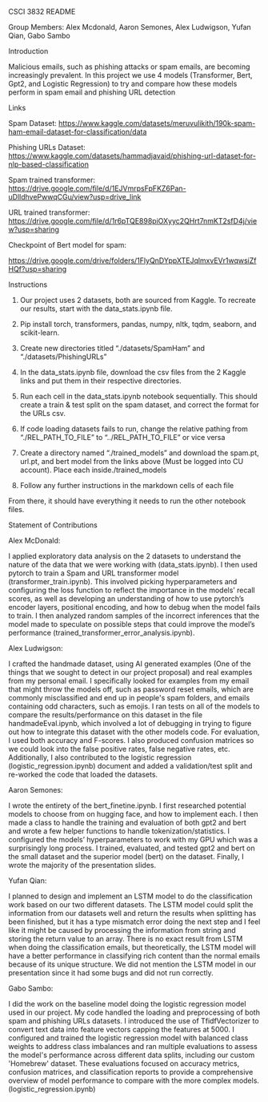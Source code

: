 CSCI 3832 README 

Group Members: Alex Mcdonald, Aaron Semones, Alex Ludwigson, Yufan Qian, Gabo Sambo

Introduction

Malicious emails, such as phishing attacks or spam emails, are becoming increasingly prevalent. In this project we use 4 models (Transformer, Bert, Gpt2, and Logistic Regression) to try and compare how these models perform in spam email and phishing URL detection

Links

Spam Dataset: https://www.kaggle.com/datasets/meruvulikith/190k-spam-ham-email-dataset-for-classification/data

Phishing URLs Dataset: https://www.kaggle.com/datasets/hammadjavaid/phishing-url-dataset-for-nlp-based-classification

Spam trained transformer: https://drive.google.com/file/d/1EJVmrpsFpFKZ6Pan-uDlldhvePwwqCGu/view?usp=drive_link

URL trained transformer: https://drive.google.com/file/d/1r6pTQE898piOXyyc2QHrt7nmKT2sfD4j/view?usp=sharing

Checkpoint of Bert model for spam:

https://drive.google.com/drive/folders/1FlyQnDYppXTEJqlmxvEVr1wqwsiZfHQf?usp=sharing


Instructions

1. Our project uses 2 datasets, both are sourced from Kaggle. To recreate our results, start with the data_stats.ipynb file.

2. Pip install torch, transformers, pandas, numpy, nltk, tqdm, seaborn, and scikit-learn.

3. Create new directories titled “./datasets/SpamHam” and “./datasets/PhishingURLs”

4. In the data_stats.ipynb file, download the csv files from the 2 Kaggle links and put them in their respective directories.

5. Run each cell in the data_stats.ipynb notebook sequentially. This should create a train & test split on the spam dataset, and correct the format for the URLs csv.

6. If code loading datasets fails to run, change the relative pathing from “./REL_PATH_TO_FILE” to “../REL_PATH_TO_FILE” or vice versa

7. Create a directory named “./trained_models” and download the spam.pt, url.pt, and bert model from the links above (Must be logged into CU account). Place each inside./trained_models

8. Follow any further instructions in the markdown cells of each file

From there, it should have everything it needs to run the other notebook files. 

Statement of Contributions

Alex McDonald: 

I applied exploratory data analysis on the 2 datasets to understand the nature of the data that we were working with (data_stats.ipynb). I then used pytorch to train a Spam and URL transformer model (transformer_train.ipynb). This involved picking hyperparameters and configuring the loss function to reflect the importance in the models’ recall scores, as well as developing an understanding of how to use pytorch’s encoder layers, positional encoding, and how to debug when the model fails to train. I then analyzed random samples of the incorrect inferences that the model made to speculate on possible steps that could improve the model’s performance (trained_transformer_error_analysis.ipynb).

Alex Ludwigson:

 I crafted the handmade dataset, using AI generated examples (One of the things that we sought to detect in our project proposal) and real examples from my personal email. I specifically looked for examples from my email that might throw the models off, such as password reset emails, which are commonly misclassified and end up in people's spam folders, and emails containing odd characters, such as emojis. I ran tests on all of the models to compare the results/performance on this dataset in the file handmadeEval.ipynb, which involved a lot of debugging in trying to figure out how to integrate this dataset with the other models code. For evaluation, I used both accuracy and F-scores. I also produced confusion matrices so we could look into the false positive rates, false negative rates, etc. Additionally, I also contributed to the logistic regression (logistic_regression.ipynb) document and added a validation/test split and re-worked the code that loaded the datasets.

Aaron Semones: 

I wrote the entirety of the bert_finetine.ipynb. I first researched potential models to choose from on hugging face, and how to implement each. I then made a class to handle the training and evaluation of both gpt2 and bert and wrote a few helper functions to handle tokenization/statistics. I configured the models’ hyperparameters to work with my GPU which was a surprisingly long process. I trained, evaluated, and tested gpt2 and bert on the small dataset and the superior model (bert) on the dataset. Finally, I wrote the majority of the presentation slides.

Yufan Qian:

I planned to design and implement an LSTM model to do the classification work based on our two different datasets. The LSTM model could split the information from our datasets well and return the results when splitting has been finished, but it has a type mismatch error doing the next step and I feel like it might be caused by processing the information from string and storing the return value to an array. There is no exact result from LSTM when doing the classification emails, but theoretically, the LSTM model will have a better performance in classifying rich content than the normal emails because of its unique structure. We did not mention the LSTM model in our presentation since it had some bugs and did not run correctly.

Gabo Sambo:

I did the work on the baseline model doing the logistic regression model used in our project. My code handled the loading and preprocessing of both spam and phishing URLs datasets. I introduced the use of TfidfVectorizer to convert text data into feature vectors capping the features at 5000. I configured and trained the logistic regression model with balanced class weights to address class imbalances and ran multiple evaluations to assess the model's performance across different data splits, including our custom 'Homebrew' dataset. These evaluations focused on accuracy metrics, confusion matrices, and classification reports to provide a comprehensive overview of model performance to compare with the more complex models. (logistic_regression.ipynb)
